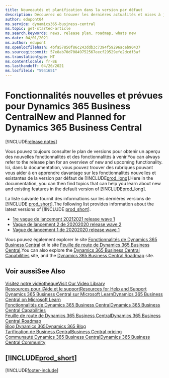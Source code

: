```yaml
---
title: Nouveautés et planification dans la version par défaut
description: Découvrez où trouver les dernières actualités et mises à jour de la version par défaut de Business Central.
author: edupont04
ms.service: dynamics365-business-central
ms.topic: get-started-article
ms.search.keywords: news, release plan, roadmap, whats new
ms.date: 04/01/2021
ms.author: edupont
ms.openlocfilehash: 4bfa57850f86c243ddb3c7394f59296aceb90437
ms.sourcegitcommit: 57e8ab70d70849752567eecf29529efe2dcdf3af
ms.translationtype: HT
ms.contentlocale: fr-BE
ms.lasthandoff: 04/26/2021
ms.locfileid: "5941651"
---
```

# <a name="new-and-planned-for-dynamics-365-business-central"></a><span data-ttu-id="140d9-103">Fonctionnalités nouvelles et prévues pour Dynamics 365 Business Central</span><span class="sxs-lookup"><span data-stu-id="140d9-103">New and Planned for Dynamics 365 Business Central</span></span>

[!INCLUDE[release notes](includes/release-notes.md)]

<span data-ttu-id="140d9-104">Vous pouvez toujours consulter le plan de versions pour obtenir un aperçu des nouvelles fonctionnalités et des fonctionnalités à venir.</span><span class="sxs-lookup"><span data-stu-id="140d9-104">You can always refer to the release plan for an overview of new and upcoming functionality.</span></span> <span data-ttu-id="140d9-105">Ici, dans la documentation, vous pouvez trouver des rubriques pouvant vous aider à en apprendre davantage sur les fonctionnalités nouvelles et existantes de la version par défaut de [!INCLUDE[prod_long](includes/prod_long.md)].</span><span class="sxs-lookup"><span data-stu-id="140d9-105">Here in the documentation, you can then find topics that can help you learn about new and existing features in the default version of [!INCLUDE[prod_long](includes/prod_long.md)].</span></span>  

<span data-ttu-id="140d9-106">La liste suivante fournit des informations sur les dernières versions de [!INCLUDE [prod_short](includes/prod_short.md)].</span><span class="sxs-lookup"><span data-stu-id="140d9-106">The following list provides information about the latest versions of [!INCLUDE [prod_short](includes/prod_short.md)].</span></span>  

* [<span data-ttu-id="140d9-107">1re vague de lancement 2021</span><span class="sxs-lookup"><span data-stu-id="140d9-107">2021 release wave 1</span></span>](/dynamics365-release-plan/2021wave1/smb/dynamics365-business-central/planned-features)  
* [<span data-ttu-id="140d9-108">Vague de lancement 2 de 2020</span><span class="sxs-lookup"><span data-stu-id="140d9-108">2020 release wave 2</span></span>](/dynamics365-release-plan/2020wave2/smb/dynamics365-business-central/planned-features)  
* [<span data-ttu-id="140d9-109">Vague de lancement 1 de 2020</span><span class="sxs-lookup"><span data-stu-id="140d9-109">2020 release wave 1</span></span>](/dynamics365-release-plan/2020wave1/dynamics365-business-central/planned-features)  

<span data-ttu-id="140d9-110">Vous pouvez également explorer le site [Fonctionnalités de Dynamics 365 Business Central](https://dynamics.microsoft.com/business-central/capabilities/) et le site [Feuille de route de Dynamics 365 Business Central](https://dynamics.microsoft.com/roadmap/business-central/).</span><span class="sxs-lookup"><span data-stu-id="140d9-110">You can also explore the [Dynamics 365 Business Central Capabilities](https://dynamics.microsoft.com/business-central/capabilities/) site, and the [Dynamics 365 Business Central Roadmap](https://dynamics.microsoft.com/roadmap/business-central/) site.</span></span>  

<!--comment out for 3 days[![RSS Subscription](/dynamics365-release-plan/media/feed-icon.png "RSS Subscription")](https://go.microsoft.com/fwlink/?linkid=2161350) Updates to Dynamics 365 Business Central documentation-->

## <a name="see-also"></a><span data-ttu-id="140d9-111">Voir aussi</span><span class="sxs-lookup"><span data-stu-id="140d9-111">See Also</span></span>

[<span data-ttu-id="140d9-112">Visitez notre vidéothèque</span><span class="sxs-lookup"><span data-stu-id="140d9-112">Visit Our Video Library</span></span>](across-videos.md)  
[<span data-ttu-id="140d9-113">Ressources pour l’Aide et le support</span><span class="sxs-lookup"><span data-stu-id="140d9-113">Resources for Help and Support</span></span>](product-help-and-support.md)  
[<span data-ttu-id="140d9-114">Dynamics 365 Business Central sur Microsoft Learn</span><span class="sxs-lookup"><span data-stu-id="140d9-114">Dynamics 365 Business Central on Microsoft Learn</span></span>](/learn/dynamics365/business-central?WT.mc_id=dyn365bc_landingpage-docs)  
[<span data-ttu-id="140d9-115">Fonctionnalités de Dynamics 365 Business Central</span><span class="sxs-lookup"><span data-stu-id="140d9-115">Dynamics 365 Business Central Capabilities</span></span>](https://dynamics.microsoft.com/business-central/capabilities/)  
[<span data-ttu-id="140d9-116">Feuille de route de Dynamics 365 Business Central</span><span class="sxs-lookup"><span data-stu-id="140d9-116">Dynamics 365 Business Central Roadmap</span></span>](https://dynamics.microsoft.com/roadmap/business-central/)  
[<span data-ttu-id="140d9-117">Blog Dynamics 365</span><span class="sxs-lookup"><span data-stu-id="140d9-117">Dynamics 365 Blog</span></span>](https://cloudblogs.microsoft.com/dynamics365/it/product/business-central/)  
[<span data-ttu-id="140d9-118">Tarification de Business Central</span><span class="sxs-lookup"><span data-stu-id="140d9-118">Business Central pricing</span></span>](https://dynamics.microsoft.com/business-central/overview/#pricing)  
[<span data-ttu-id="140d9-119">Communauté Dynamics 365 Business Central</span><span class="sxs-lookup"><span data-stu-id="140d9-119">Dynamics 365 Business Central Community</span></span>](https://community.dynamics.com/business/)

## [!INCLUDE[prod_short](includes/free_trial_md.md)]

[!INCLUDE[footer-include](includes/footer-banner.md)]